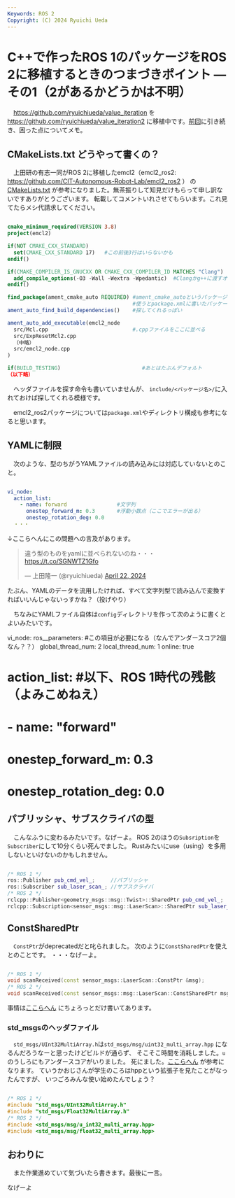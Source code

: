 ```yaml
---
Keywords: ROS 2
Copyright: (C) 2024 Ryuichi Ueda
---
```


# C++で作ったROS 1のパッケージをROS 2に移植するときのつまづきポイント ―その1（2があるかどうかは不明）

　https://github.com/ryuichiueda/value_iteration
を
https://github.com/ryuichiueda/value_iteration2
に移植中です。[前回](/?post=20240419)に引き続き、困った点についてメモ。


## CMakeLists.txt どうやって書くの？

　上田研の有志一同がROS 2に移植したemcl2（emcl2_ros2: https://github.com/CIT-Autonomous-Robot-Lab/emcl2_ros2 ）
の[CMakeLists.txt](https://github.com/CIT-Autonomous-Robot-Lab/emcl2_ros2/blob/main/CMakeLists.txt)
が参考になりました。無茶振りして知見だけもらって申し訳ないですありがとうございます。
転載してコメントいれさせてもらいます。これ見てたらメシ代請求してください。

```cmake

cmake_minimum_required(VERSION 3.8)
project(emcl2)

if(NOT CMAKE_CXX_STANDARD)
  set(CMAKE_CXX_STANDARD 17)   #この前後3行はいらないかも
endif()

if(CMAKE_COMPILER_IS_GNUCXX OR CMAKE_CXX_COMPILER_ID MATCHES "Clang")
  add_compile_options(-O3 -Wall -Wextra -Wpedantic)  #Clangかg++に渡すオプション
endif()

find_package(ament_cmake_auto REQUIRED) #ament_cmake_autoというパッケージを
                                        #使うとpackage.xmlに書いたパッケージを
ament_auto_find_build_dependencies()    #探してくれるっぽい

ament_auto_add_executable(emcl2_node
  src/Mcl.cpp                           #.cppファイルをここに並べる
  src/ExpResetMcl2.cpp
  （中略）
  src/emcl2_node.cpp
)

if(BUILD_TESTING)                          #あとはたぶんデフォルト
（以下略）
```

　ヘッダファイルを探す命令も書いていませんが、
`include/<パッケージ名>/`に入れておけば探してくれる模様です。

　emcl2_ros2パッケージについては`package.xml`やディレクトリ構成も参考になると思います。

## YAMLに制限

　次のような、型のちがうYAMLファイルの読み込みには対応していないとのこと。

```yaml

vi_node:
  action_list:
    - name: forward                #文字列
      onestep_forward_m: 0.3       #浮動小数点（ここでエラーが出る）
      onestep_rotation_deg: 0.0
  ・・・
```

↓ここらへんにこの問題への言及があります。

<blockquote class="twitter-tweet"><p lang="ja" dir="ltr">違う型のものをyamlに並べられないのね・・・<a href="https://t.co/SGNWTZ1Gfo">https://t.co/SGNWTZ1Gfo</a></p>&mdash; 上田隆一 (@ryuichiueda) <a href="https://twitter.com/ryuichiueda/status/1782553556224229407?ref_src=twsrc%5Etfw">April 22, 2024</a></blockquote> <script async src="https://platform.twitter.com/widgets.js" charset="utf-8"></script>

たぶん、YAMLのデータを流用したければ、すべて文字列型で読み込んで変換すればいいんじゃないっすかね？（投げやり）

　ちなみにYAMLファイル自体は`config`ディレクトリを作って次のように書くとよいみたいです。

vi_node:
  ros__parameters:              #この項目が必要になる（なんでアンダースコア2個なん？？）
    global_thread_num: 2
    local_thread_num: 1
    online: true
#    action_list:                  #以下、ROS 1時代の残骸（よみこめねえ）
#      - name: "forward"
#        onestep_forward_m: 0.3
#        onestep_rotation_deg: 0.0



## パブリッシャ、サブスクライバの型

　こんなふうに変わるみたいです。なげーよ。
ROS 2のほうの`Subsription`を`Subscriber`にして10分くらい死んでました。
Rustみたいにuse（using）を多用しないといけないのかもしれません。

```cpp

/* ROS 1 */
ros::Publisher pub_cmd_vel_;     //パブリッシャ
ros::Subscriber sub_laser_scan_; //サブスクライバ
/* ROS 2 */
rclcpp::Publisher<geometry_msgs::msg::Twist>::SharedPtr pub_cmd_vel_;         //パブリッシャ
rclcpp::Subscription<sensor_msgs::msg::LaserScan>::SharedPtr sub_laser_scan_; //サブスクライバ
```


## ConstSharedPtr

　`ConstPtr`がdeprecatedだと叱られました。
次のように`ConstSharedPtr`を使えとのことです。
・・・なげーよ。

```cpp

/* ROS 1 */
void scanReceived(const sensor_msgs::LaserScan::ConstPtr &msg);
/* ROS 2 */
void scanReceived(const sensor_msgs::msg::LaserScan::ConstSharedPtr msg);
```

事情は[ここらへん](https://design.ros2.org/articles/generated_interfaces_cpp.html)
にちょろっとだけ書いてあります。

### std_msgsのヘッダファイル

　`std_msgs/UInt32MultiArray.h`は`std_msgs/msg/uint32_multi_array.hpp`
になるんだろうなーと思ったけどビルドが通らず、
そこそこ時間を消耗しました。`u`のうしろにもアンダースコアがいりました。
死にました。[ここらへん](https://docs.ros.org/en/ros2_packages/rolling/api/io_context/generated/program_listing_file__tmp_ws_src_transport_drivers_io_context_include_msg_converters_std_msgs.hpp.html) が参考になります。
ていうかおじさんが学生のころはhppという拡張子を見たことがなったんですが、
いつごろみんな使い始めたんでしょう？

```cpp

/* ROS 1 */
#include "std_msgs/UInt32MultiArray.h"
#include "std_msgs/Float32MultiArray.h"
/* ROS 2 */
#include <std_msgs/msg/u_int32_multi_array.hpp>
#include <std_msgs/msg/float32_multi_array.hpp>
```


## おわりに

　また作業進めていて気づいたら書きます。最後に一言。

なげーよ
